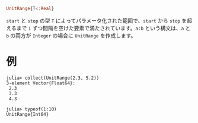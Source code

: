 ```julia
UnitRange{T<:Real}
```

`start` と `stop` の型 `T` によってパラメータ化された範囲で、`start` から `stop` を超えるまで `1` ずつ間隔を空けた要素で満たされています。`a:b` という構文は、`a` と `b` の両方が `Integer` の場合に `UnitRange` を作成します。

# 例

```jldoctest
julia> collect(UnitRange(2.3, 5.2))
3-element Vector{Float64}:
 2.3
 3.3
 4.3

julia> typeof(1:10)
UnitRange{Int64}
```
